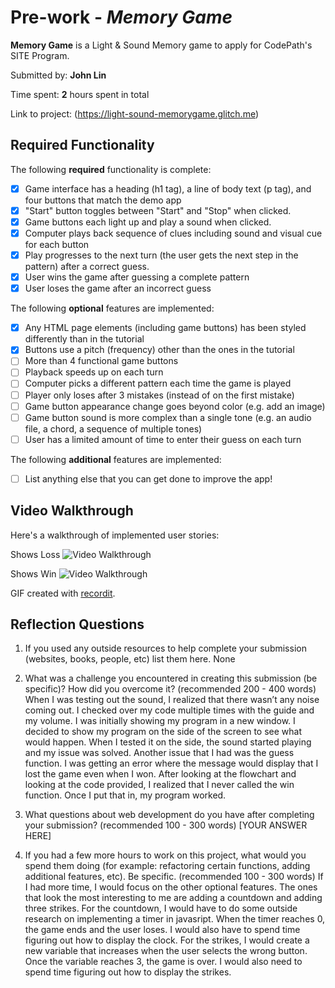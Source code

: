 # Pre-work - *Memory Game*

**Memory Game** is a Light & Sound Memory game to apply for CodePath's SITE Program. 

Submitted by: **John Lin**

Time spent: **2** hours spent in total

Link to project: (https://light-sound-memorygame.glitch.me)

## Required Functionality

The following **required** functionality is complete:

* [x] Game interface has a heading (h1 tag), a line of body text (p tag), and four buttons that match the demo app
* [x] "Start" button toggles between "Start" and "Stop" when clicked. 
* [x] Game buttons each light up and play a sound when clicked. 
* [x] Computer plays back sequence of clues including sound and visual cue for each button
* [x] Play progresses to the next turn (the user gets the next step in the pattern) after a correct guess. 
* [x] User wins the game after guessing a complete pattern
* [x] User loses the game after an incorrect guess

The following **optional** features are implemented:

* [x] Any HTML page elements (including game buttons) has been styled differently than in the tutorial
* [x] Buttons use a pitch (frequency) other than the ones in the tutorial
* [ ] More than 4 functional game buttons
* [ ] Playback speeds up on each turn
* [ ] Computer picks a different pattern each time the game is played
* [ ] Player only loses after 3 mistakes (instead of on the first mistake)
* [ ] Game button appearance change goes beyond color (e.g. add an image)
* [ ] Game button sound is more complex than a single tone (e.g. an audio file, a chord, a sequence of multiple tones)
* [ ] User has a limited amount of time to enter their guess on each turn

The following **additional** features are implemented:

- [ ] List anything else that you can get done to improve the app!

## Video Walkthrough

Here's a walkthrough of implemented user stories:

Shows Loss
<img src='http://g.recordit.co/EzNwbyxLpm.gif' title='Video Walkthrough' width='' alt='Video Walkthrough' />


Shows Win
<img src='http://g.recordit.co/N6fPkSJ0CB.gif' title='Video Walkthrough' width='' alt='Video Walkthrough' />

GIF created with [recordit](http://www.cockos.com/licecap/).

## Reflection Questions
1. If you used any outside resources to help complete your submission (websites, books, people, etc) list them here. 
None

2. What was a challenge you encountered in creating this submission (be specific)? How did you overcome it? (recommended 200 - 400 words) 
When I was testing out the sound, I realized that there wasn’t any noise coming out. I checked over my code multiple times with the guide and my volume. I was initially showing my program in a new window. I decided to show my program on the side of the screen to see what would happen. When I tested it on the side, the sound started playing and my issue was solved. Another issue that I had was the guess function. I was getting an error where the message would display that I lost the game even when I won. After looking at the flowchart and looking at the code provided, I realized that I never called the win function. Once I put that in, my program worked.

3. What questions about web development do you have after completing your submission? (recommended 100 - 300 words) 
[YOUR ANSWER HERE]

4. If you had a few more hours to work on this project, what would you spend them doing (for example: refactoring certain functions, adding additional features, etc). Be specific. (recommended 100 - 300 words) 
If I had more time, I would focus on the other optional features. The ones that look the most interesting to me are adding a countdown and adding three strikes. For the countdown, I would have to do some outside research on implementing a timer in javasript. When the timer reaches 0, the game ends and the user loses. I would also have to spend time figuring out how to display the clock. For the strikes, I would create a new variable that increases when the user selects the wrong button. Once the variable reaches 3, the game is over. I would also need to spend time figuring out how to display the strikes.
